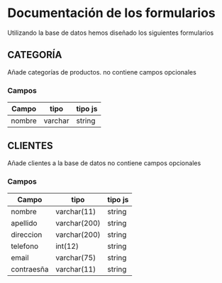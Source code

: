 # Documentación de los formularios

Utilizando la base de datos hemos diseñado los siguientes formularios

## CATEGORÍA
Añade categorías de productos.
no contiene campos opcionales

### Campos 
|Campo|tipo|tipo js|
|-----|-----|------|
|nombre|varchar|string|

## CLIENTES 
Añade clientes a la base de datos
no contiene campos opcionales

### Campos
|Campo|tipo|tipo js|
|-----|----|-------|
|nombre|varchar(11)|string|
|apellido|varchar(200)|string|
|direccion|varchar(200)|string|
|telefono|int(12)|string|
|email|varchar(75)|string|
|contraesña|varchar(11)|string
